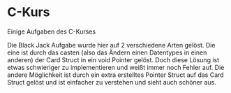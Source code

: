C-Kurs
======

Einige Aufgaben des C-Kurses

Die Black Jack Aufgabe wurde hier auf 2 verschiedene Arten gelöst. 
Die eine ist durch das casten (also das Ändern einen Datentypes in einen anderen) der Card Struct in ein void Pointer gelöst.
Doch diese Lösung ist etwas schwieriger zu implementieren und weißt immer noch Fehler auf.
Die andere Möglichkeit ist durch ein extra erstelltes Pointer Struct auf das Card Struct gelöst und ist einfacher zu
verstehen und sieht auch schöner aus.

